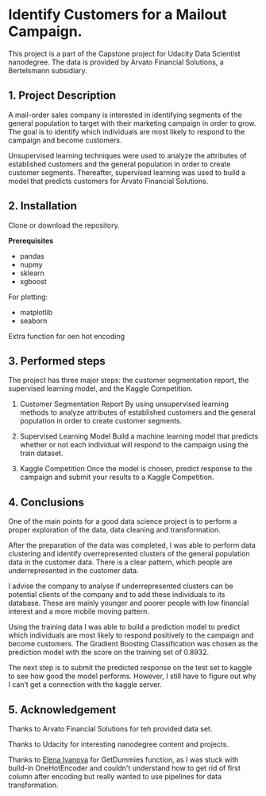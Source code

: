 # Identify Customers for a Mailout Campaign. 
This project is a part of the Capstone project for Udacity Data Scientist nanodegree. 
The data is provided by Arvato Financial Solutions, a Bertelsmann subsidiary.

## 1. Project Description
A mail-order sales company is interested in identifying segments of the general population to target with their marketing campaign in order to grow. The goal is to identify which individuals are most likely to respond to the campaign and become customers.

Unsupervised learning techniques were used to analyze the attributes of established customers and the general population in order to create customer segments. Thereafter, supervised learning was used to build a model that predicts customers for Arvato Financial Solutions.

## 2. Installation
Clone or download the repository. 

**Prerequisites**
- pandas
- nupmy
- sklearn
- xgboost

For plotting:
- matplotlib
- seaborn

Extra function for oen hot encoding

## 3. Performed steps
The project has three major steps: the customer segmentation report, the supervised learning model, and the Kaggle Competition.

1. Customer Segmentation Report
By using unsupervised learning methods to analyze attributes of established customers and the general population in order to create customer segments.

2. Supervised Learning Model
Build a machine learning model that predicts whether or not each individual will respond to the campaign using the train dataset.

3. Kaggle Competition
Once  the model is chosen, predict response to the campaign and submit your results to a Kaggle Competition.

## 4. Conclusions
One of the main points for a good data science project is to perform a proper exploration of the data, data cleaning and transformation.

After the preparation of the data was completed, I was able to perform data clustering and identify overrepresented clusters of the general population data in the customer data. There is a clear pattern, which people are underrepresented in the customer data.

I advise the company to analyse if underrepresented clusters can be potential clients of the company and to add these individuals to its database. These are mainly younger and poorer people with low financial interest and a more mobile moving pattern.

Using the training data I was able to build a prediction model to predict which individuals are most likely to respond positively to the campaign and become customers. The Gradient Boosting Classification was chosen as the prediction model with the score on the training set of 0.8932.

The next step is to submit the predicted response on the test set to kaggle to see how good the model performs. However, I still have to figure out why I can’t get a connection with the kaggle server.

## 5. Acknowledgement
Thanks to Arvato Financial Solutions for teh provided data set.

Thanks to Udacity for interesting nanodegree content and projects.

Thanks to [Elena Ivanova](https://github.com/lenuel/Capstone-Arvato-Project/blob/master/etl/etl.py) for GetDummies function, as I was stuck with build-in OneHotEncoder and couldn't understand how to get rid of first column after encoding but really wanted to use pipelines for data transformation.

